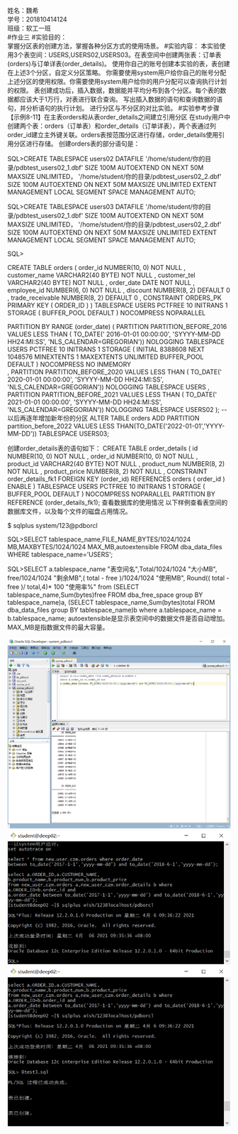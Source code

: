 姓名：魏希  
学号：201810414124  
班级：软工一班  
#作业三
#实验目的：  
掌握分区表的创建方法，掌握各种分区方式的使用场景。
#实验内容：
本实验使用3个表空间：USERS,USERS02,USERS03。在表空间中创建两张表：订单表(orders)与订单详表(order_details)。
使用你自己的账号创建本实验的表，表创建在上述3个分区，自定义分区策略。
你需要使用system用户给你自己的账号分配上述分区的使用权限。你需要使用system用户给你的用户分配可以查询执行计划的权限。
表创建成功后，插入数据，数据能并平均分布到各个分区。每个表的数据都应该大于1万行，对表进行联合查询。
写出插入数据的语句和查询数据的语句，并分析语句的执行计划。
进行分区与不分区的对比实验。
#实验参考步骤
【示例8-11】在主表orders和从表order_details之间建立引用分区 在study用户中创建两个表：orders（订单表）和order_details（订单详表），两个表通过列order_id建立主外键关联。orders表按范围分区进行存储，order_details使用引用分区进行存储。 创建orders表的部分语句是：

SQL>CREATE TABLESPACE users02 DATAFILE
'/home/student/你的目录/pdbtest_users02_1.dbf'
  SIZE 100M AUTOEXTEND ON NEXT 50M MAXSIZE UNLIMITED，
'/home/student/你的目录/pdbtest_users02_2.dbf' 
  SIZE 100M AUTOEXTEND ON NEXT 50M MAXSIZE UNLIMITED
EXTENT MANAGEMENT LOCAL SEGMENT SPACE MANAGEMENT AUTO;

SQL>CREATE TABLESPACE users03 DATAFILE
'/home/student/你的目录/pdbtest_users02_1.dbf'
  SIZE 100M AUTOEXTEND ON NEXT 50M MAXSIZE UNLIMITED，
'/home/student/你的目录/pdbtest_users02_2.dbf' 
  SIZE 100M AUTOEXTEND ON NEXT 50M MAXSIZE UNLIMITED
EXTENT MANAGEMENT LOCAL SEGMENT SPACE MANAGEMENT AUTO;

SQL> 

CREATE TABLE orders 
(
 order_id NUMBER(10, 0) NOT NULL 
 , customer_name VARCHAR2(40 BYTE) NOT NULL 
 , customer_tel VARCHAR2(40 BYTE) NOT NULL 
 , order_date DATE NOT NULL 
 , employee_id NUMBER(6, 0) NOT NULL 
 , discount NUMBER(8, 2) DEFAULT 0 
 , trade_receivable NUMBER(8, 2) DEFAULT 0 
 , CONSTRAINT ORDERS_PK PRIMARY KEY 
  (
    ORDER_ID 
  )
) 
TABLESPACE USERS 
PCTFREE 10 INITRANS 1 
STORAGE (   BUFFER_POOL DEFAULT ) 
NOCOMPRESS NOPARALLEL 

PARTITION BY RANGE (order_date) 
(
 PARTITION PARTITION_BEFORE_2016 VALUES LESS THAN (
 TO_DATE(' 2016-01-01 00:00:00', 'SYYYY-MM-DD HH24:MI:SS', 
 'NLS_CALENDAR=GREGORIAN')) 
 NOLOGGING
 TABLESPACE USERS
 PCTFREE 10 
 INITRANS 1 
 STORAGE 
( 
 INITIAL 8388608 
 NEXT 1048576 
 MINEXTENTS 1 
 MAXEXTENTS UNLIMITED 
 BUFFER_POOL DEFAULT 
) 
NOCOMPRESS NO INMEMORY  
, PARTITION PARTITION_BEFORE_2020 VALUES LESS THAN (
TO_DATE(' 2020-01-01 00:00:00', 'SYYYY-MM-DD HH24:MI:SS', 
'NLS_CALENDAR=GREGORIAN')) 
NOLOGGING 
TABLESPACE USERS
, PARTITION PARTITION_BEFORE_2021 VALUES LESS THAN (
TO_DATE(' 2021-01-01 00:00:00', 'SYYYY-MM-DD HH24:MI:SS', 
'NLS_CALENDAR=GREGORIAN')) 
NOLOGGING 
TABLESPACE USERS02
);
--以后再逐年增加新年份的分区
ALTER TABLE orders ADD PARTITION partition_before_2022
VALUES LESS THAN(TO_DATE('2022-01-01','YYYY-MM-DD'))
TABLESPACE USERS03;


创建order_details表的语句如下：
CREATE TABLE order_details 
(
id NUMBER(10, 0) NOT NULL 
, order_id NUMBER(10, 0) NOT NULL
, product_id VARCHAR2(40 BYTE) NOT NULL 
, product_num NUMBER(8, 2) NOT NULL 
, product_price NUMBER(8, 2) NOT NULL 
, CONSTRAINT order_details_fk1 FOREIGN KEY  (order_id)
REFERENCES orders  (  order_id   )
ENABLE
) 
TABLESPACE USERS 
PCTFREE 10 INITRANS 1 
STORAGE ( BUFFER_POOL DEFAULT ) 
NOCOMPRESS NOPARALLEL
PARTITION BY REFERENCE (order_details_fk1);
查看数据库的使用情况
以下样例查看表空间的数据库文件，以及每个文件的磁盘占用情况。

$ sqlplus system/123@pdborcl

SQL>SELECT tablespace_name,FILE_NAME,BYTES/1024/1024 MB,MAXBYTES/1024/1024 MAX_MB,autoextensible FROM dba_data_files  WHERE  tablespace_name='USERS';

SQL>SELECT a.tablespace_name "表空间名",Total/1024/1024 "大小MB",
 free/1024/1024 "剩余MB",( total - free )/1024/1024 "使用MB",
 Round(( total - free )/ total,4)* 100 "使用率%"
 from (SELECT tablespace_name,Sum(bytes)free
        FROM   dba_free_space group  BY tablespace_name)a,
       (SELECT tablespace_name,Sum(bytes)total FROM dba_data_files
        group  BY tablespace_name)b
 where  a.tablespace_name = b.tablespace_name;
autoextensible是显示表空间中的数据文件是否自动增加。
MAX_MB是指数据文件的最大容量。

![avatar](pg1.png)
![avatar](pg2.png)
![avatar](pg3.png)
